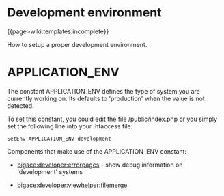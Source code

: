 # Development environment

{{page>wiki:templates:incomplete}}

How to setup a proper development environment.

# APPLICATION_ENV

The constant APPLICATION_ENV defines the type of system you are currently working on.
Its defaults to 'production' when the value is not detected.

To set this constant, you could edit the file /public/index.php or you simply set the following line into your .htaccess file:

	
	SetEnv APPLICATION_ENV development


Components that make use of the APPLICATION_ENV constant:

*  [bigace:developer:errorpages](bigace/developer/errorpages) - show debug information on 'development' systems

*  [bigace:developer:viewhelper:filemerge](bigace/developer/viewhelper/filemerge)
